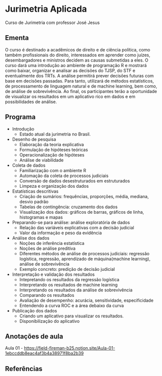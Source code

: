 # Jurimetria Aplicada
Curso de Jurimetria com professor José Jesus

## Ementa
O curso é destinado a acadêmicos de direito e de ciência política, como também profissionais do direito, interessados em aprender como juízes, desembargadores e ministros decidem as causas submetidas a eles. O curso dará uma introdução ao ambiente de programação R e mostrará como baixar, organizar e analisar as decisões do TJSP, do STF e eventualmente dos TRTs. A análise permitirá prever decisões futuras com base em decisões passadas. Para tanto, utilizará de métodos estatísticos, de processamento de linguagem natural e de machine learning, bem como, de análise de sobrevivência. Ao final, os participantes terão a oportunidade de visualizar os resultados em um aplicativo rico em dados e em possibilidades de análise.

## Programa
* Introdução
    * Estado atual da jurimetria no Brasil.
* Desenho de pesquisa
    * Elaboração da teoria explicativa
    * Formulação de hipóteses teóricas
    * Operacionalização de hipóteses
    * Análise de viabilidade
* Coleta de dados
    * Familiarização com o ambiente R
    * Automação da coleta de processos judiciais
    * Conversão de dados desestruturados em estruturados
    * Limpeza e organização dos dados
* Estatísticas descritivas
    * Criação de sumários: frequências, proporções, média, mediana, desvio padrão
    * Tabelas de contingência: cruzamento dos dados
    * Visualização dos dados: gráficos de barras, gráficos de linha, histogramas e mapas
* Preparando-se para análise: análise exploratória de dados
    * Relação das variáveis explicativas com a decisão judicial
    * Valor da informação e peso da evidência
* Análise dos dados
    * Noções de inferência estatística
    * Noções de análise preditiva
    * Diferentes métodos de análise de processos judiciais: regressão logística, regressão, aprendizado de máquina(machine learning), análise de sobrevivência
    * Exemplo concreto: predição de decisão judicial
* Interpretação e validação dos resultados
    * Intepretando os resultados da regressão logística
    * Interpretando os resultados de machine learning
    * Interpretando os resultados da análise de sobrevivência
    * Comparando os resultados
    * Avaliação de desempenho: acurácia, sensitividade, especificidade
    * Entendendo a curva ROC e a área debaixo da curva
* Publicação dos dados
    * Criando um aplicativo para visualizar os resultados.
    * Disponibilização do aplicativo

## Anotações de aula
Aula 01 - https://field-fireman-b25.notion.site/Aula-01-1ebccddb8eac4af3b4a38971f8ba2b39

## Referências
